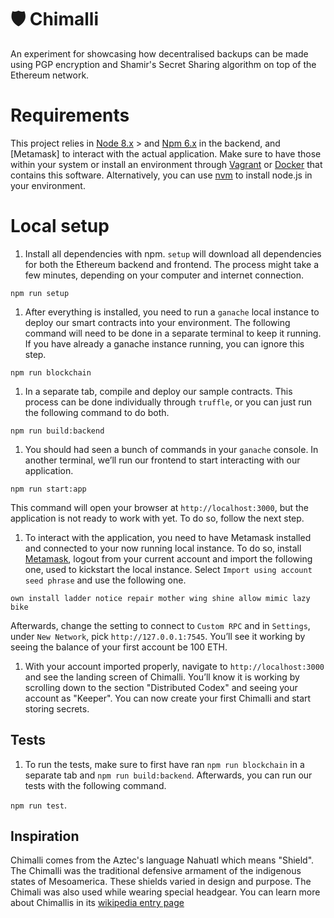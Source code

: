 # 🛡 Chimalli
An experiment for showcasing how decentralised backups can be made using PGP encryption and Shamir's Secret Sharing algorithm on top of the Ethereum network.

# Requirements

This project relies in [Node 8.x](https://nodejs.org/en/) > and [Npm 6.x](https://www.npmjs.com/) in the backend, and [Metamask] to interact with the actual application. Make sure to have those within your system or install an environment through [Vagrant](https://www.vagrantup.com/) or [Docker](https://www.docker.com/) that contains this software. Alternatively, you can use [nvm](https://github.com/creationix/nvm) to install node.js in your environment.

# Local setup

1. Install all dependencies with npm. `setup` will download all dependencies for both the Ethereum backend and frontend. The process might take a few minutes, depending on your computer and internet connection.

`npm run setup`

1. After everything is installed, you need to run a `ganache` local instance to deploy our smart contracts into your environment. The following command will need to be done in a separate terminal to keep it running. If you have already a ganache instance running, you can ignore this step.

`npm run blockchain`

1. In a separate tab, compile and deploy our sample contracts. This process can be done individually through `truffle`, or you can just run the following command to do both.

`npm run build:backend`

1. You should had seen a bunch of commands in your `ganache` console. In another terminal, we’ll run our frontend to start interacting with our application.

`npm run start:app`

This command will open your browser at `http://localhost:3000`, but the application is not ready to work with yet. To do so, follow the next step.

1. To interact with the application, you need to have Metamask installed and connected to your now running local instance. To do so, install [Metamask](https://metamask.io/), logout from your current account and import the following one, used to kickstart the
local instance. Select `Import using account seed phrase` and use the following one.

`own install ladder notice repair mother wing shine allow mimic lazy bike`

Afterwards, change the setting to connect to `Custom RPC` and in `Settings`, under `New Network`, pick `http://127.0.0.1:7545`. You’ll see it working by seeing the balance of your first account be 100 ETH.

1. With your account imported properly, navigate to `http://localhost:3000` and see the landing screen of Chimalli. You’ll know it is working by scrolling down to the section "Distributed Codex" and seeing your account as "Keeper". You can now create your first Chimalli and start storing secrets.

## Tests

1. To run the tests, make sure to first have ran `npm run blockchain` in a separate tab and `npm run build:backend`. Afterwards, you can run our tests with the following command.

`npm run test`.

## Inspiration

Chimalli comes from the Aztec's language Nahuatl which means "Shield". The Chimalli was the traditional defensive armament of the indigenous states of Mesoamerica. These shields varied in design and purpose. The Chimali was also used while wearing special headgear. You can learn more about Chimallis in its [wikipedia entry page](https://en.wikipedia.org/wiki/Ch%C4%ABmalli)